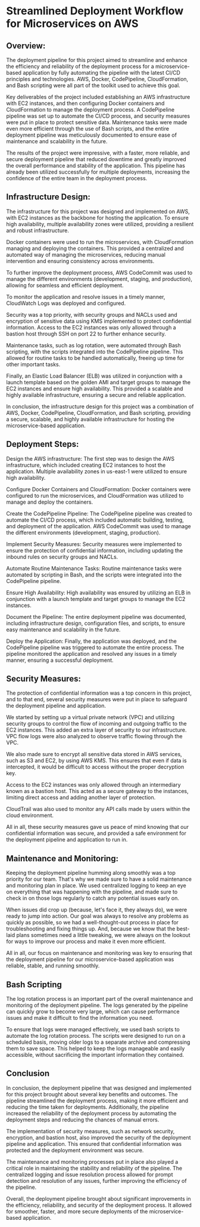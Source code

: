 # Streamlined Deployment Workflow for Microservices on AWS

## Overview:

The deployment pipeline for this project aimed to streamline and enhance the efficiency and reliability of the deployment process for a microservice-based application by fully automating the pipeline with the latest CI/CD principles and technologies. AWS, Docker, CodePipeline, CloudFormation, and Bash scripting were all part of the toolkit used to achieve this goal.

Key deliverables of the project included establishing an AWS infrastructure with EC2 instances, and then configuring Docker containers and CloudFormation to manage the deployment process. A CodePipeline pipeline was set up to automate the CI/CD process, and security measures were put in place to protect sensitive data. Maintenance tasks were made even more efficient through the use of Bash scripts, and the entire deployment pipeline was meticulously documented to ensure ease of maintenance and scalability in the future.

The results of the project were impressive, with a faster, more reliable, and secure deployment pipeline that reduced downtime and greatly improved the overall performance and stability of the application. This pipeline has already been utilized successfully for multiple deployments, increasing the confidence of the entire team in the deployment process.

## Infrastructure Design:

The infrastructure for this project was designed and implemented on AWS, with EC2 instances as the backbone for hosting the application. To ensure high availability, multiple availability zones were utilized, providing a resilient and robust infrastructure.

Docker containers were used to run the microservices, with CloudFormation managing and deploying the containers. This provided a centralized and automated way of managing the microservices, reducing manual intervention and ensuring consistency across environments.

To further improve the deployment process, AWS CodeCommit was used to manage the different environments (development, staging, and production), allowing for seamless and efficient deployment.

To monitor the application and resolve issues in a timely manner, CloudWatch Logs was deployed and configured.

Security was a top priority, with security groups and NACLs used and encryption of sensitive data using KMS implemented to protect confidential information. Access to the EC2 instances was only allowed through a bastion host through SSH on port 22 to further enhance security.

Maintenance tasks, such as log rotation, were automated through Bash scripting, with the scripts integrated into the CodePipeline pipeline. This allowed for routine tasks to be handled automatically, freeing up time for other important tasks.

Finally, an Elastic Load Balancer (ELB) was utilized in conjunction with a launch template based on the golden AMI and target groups to manage the EC2 instances and ensure high availability. This provided a scalable and highly available infrastructure, ensuring a secure and reliable application.

In conclusion, the infrastructure design for this project was a combination of AWS, Docker, CodePipeline, CloudFormation, and Bash scripting, providing a secure, scalable, and highly available infrastructure for hosting the microservice-based application.

## Deployment Steps:

Design the AWS infrastructure: The first step was to design the AWS infrastructure, which included creating EC2 instances to host the application. Multiple availability zones in us-east-1 were utilized to ensure high availability.

Configure Docker Containers and CloudFormation: Docker containers were configured to run the microservices, and CloudFormation was utilized to manage and deploy the containers.

Create the CodePipeline Pipeline: The CodePipeline pipeline was created to automate the CI/CD process, which included automatic building, testing, and deployment of the application. AWS CodeCommit was used to manage the different environments (development, staging, production).

Implement Security Measures: Security measures were implemented to ensure the protection of confidential information, including updating the inbound rules on security groups and NACLs.

Automate Routine Maintenance Tasks: Routine maintenance tasks were automated by scripting in Bash, and the scripts were integrated into the CodePipeline pipeline.

Ensure High Availability: High availability was ensured by utilizing an ELB in conjunction with a launch template and target groups to manage the EC2 instances.

Document the Pipeline: The entire deployment pipeline was documented, including infrastructure design, configuration files, and scripts, to ensure easy maintenance and scalability in the future.

Deploy the Application: Finally, the application was deployed, and the CodePipeline pipeline was triggered to automate the entire process. The pipeline monitored the application and resolved any issues in a timely manner, ensuring a successful deployment.

## Security Measures:

The protection of confidential information was a top concern in this project, and to that end, several security measures were put in place to safeguard the deployment pipeline and application.

We started by setting up a virtual private network (VPC) and utilizing security groups to control the flow of incoming and outgoing traffic to the EC2 instances. This added an extra layer of security to our infrastructure. VPC flow logs were also analyzed to observe traffic flowing through the VPC.

We also made sure to encrypt all sensitive data stored in AWS services, such as S3 and EC2, by using AWS KMS. This ensures that even if data is intercepted, it would be difficult to access without the proper decryption key.

Access to the EC2 instances was only allowed through an intermediary known as a bastion host. This acted as a secure gateway to the instances, limiting direct access and adding another layer of protection.

CloudTrail was also used to monitor any API calls made by users within the cloud environment.

All in all, these security measures gave us peace of mind knowing that our confidential information was secure, and provided a safe environment for the deployment pipeline and application to run in.

## Maintenance and Monitoring:

Keeping the deployment pipeline humming along smoothly was a top priority for our team. That's why we made sure to have a solid maintenance and monitoring plan in place. We used centralized logging to keep an eye on everything that was happening with the pipeline, and made sure to check in on those logs regularly to catch any potential issues early on.

When issues did crop up (because, let's face it, they always do), we were ready to jump into action. Our goal was always to resolve any problems as quickly as possible, so we had a well-thought-out process in place for troubleshooting and fixing things up. And, because we know that the best-laid plans sometimes need a little tweaking, we were always on the lookout for ways to improve our process and make it even more efficient.

All in all, our focus on maintenance and monitoring was key to ensuring that the deployment pipeline for our microservice-based application was reliable, stable, and running smoothly.

## Bash Scripting

The log rotation process is an important part of the overall maintenance and monitoring of the deployment pipeline. The logs generated by the pipeline can quickly grow to become very large, which can cause performance issues and make it difficult to find the information you need.

To ensure that logs were managed effectively, we used bash scripts to automate the log rotation process. The scripts were designed to run on a scheduled basis, moving older logs to a separate archive and compressing them to save space. This helped to keep the logs manageable and easily accessible, without sacrificing the important information they contained.

## Conclusion

In conclusion, the deployment pipeline that was designed and implemented for this project brought about several key benefits and outcomes. The pipeline streamlined the deployment process, making it more efficient and reducing the time taken for deployments. Additionally, the pipeline increased the reliability of the deployment process by automating the deployment steps and reducing the chances of manual errors.

The implementation of security measures, such as network security, encryption, and bastion host, also improved the security of the deployment pipeline and application. This ensured that confidential information was protected and the deployment environment was secure.

The maintenance and monitoring processes put in place also played a critical role in maintaining the stability and reliability of the pipeline. The centralized logging and issue resolution process allowed for prompt detection and resolution of any issues, further improving the efficiency of the pipeline.

Overall, the deployment pipeline brought about significant improvements in the efficiency, reliability, and security of the deployment process. It allowed for smoother, faster, and more secure deployments of the microservice-based application.
